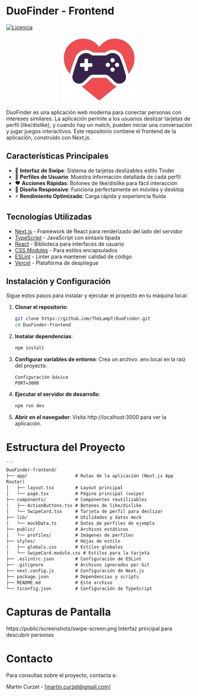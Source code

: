 # DuoFinder - Frontend

[![Licencia](https://img.shields.io/badge/Licencia-MIT-blue)](https://opensource.org/licenses/MIT)

<p align="center">
  <img src="public/logo.png" alt="Logo de DuoFinder" width="200">
</p>

DuoFinder es una aplicación web moderna para conectar personas con intereses similares. La aplicación permite a los usuarios deslizar tarjetas de perfil (like/dislike), y cuando hay un match, pueden iniciar una conversación y jugar juegos interactivos. Este repositorio contiene el frontend de la aplicación, construido con Next.js.

## Características Principales

- 🎴 **Interfaz de Swipe**: Sistema de tarjetas deslizables estilo Tinder
- 👤 **Perfiles de Usuario**: Muestra información detallada de cada perfil
- ❤️ **Acciones Rápidas**: Botones de like/dislike para fácil interacción
- 📱 **Diseño Responsive**: Funciona perfectamente en móviles y desktop
- ⚡ **Rendimiento Optimizado**: Carga rápida y experiencia fluida

## Tecnologías Utilizadas

- [Next.js](https://nextjs.org/) - Framework de React para renderizado del lado del servidor
- [TypeScript](https://www.typescriptlang.org/) - JavaScript con sintaxis tipada
- [React](https://reactjs.org/) - Biblioteca para interfaces de usuario
- [CSS Modules](https://github.com/css-modules/css-modules) - Para estilos encapsulados
- [ESLint](https://eslint.org/) - Linter para mantener calidad de código
- [Vercel](https://vercel.com/) - Plataforma de despliegue

## Instalación y Configuración

Sigue estos pasos para instalar y ejecutar el proyecto en tu máquina local:

1. **Clonar el repositorio**:
   ```bash
   git clone https://github.com/TheLampT/DuoFinder.git
   cd DuoFinder-frontend

2. **Instalar dependencias**:
    ```bash
    npm install

2. **Configurar variables de entorno**:
Crea un archivo .env.local en la raíz del proyecto:
    ```env
    Configuración básica
    PORT=3000

4. **Ejecutar el servidor de desarrollo**:
    ```bash
    npm run dev

5. **Abrir en el navegador**:
Visita http://localhost:3000 para ver la aplicación.

# Estructura del Proyecto
    ```
    DuoFinder-frontend/
    ├── app/                  # Rutas de la aplicación (Next.js App Router)
    │   ├── layout.tsx        # Layout principal
    │   └── page.tsx          # Página principal (swipe)
    ├── components/           # Componentes reutilizables
    │   ├── ActionButtons.tsx # Botones de like/dislike
    │   └── SwipeCard.tsx     # Tarjeta de perfil para deslizar
    ├── lib/                  # Utilidades y datos mock
    │   └── mockData.ts       # Datos de perfiles de ejemplo
    ├── public/               # Archivos estáticos
    │   └── profiles/         # Imágenes de perfiles
    ├── styles/               # Hojas de estilo
    │   ├── globals.css       # Estilos globales
    │   └── SwipeCard.module.css # Estilos para la tarjeta
    ├── .eslintrc.json        # Configuración de ESLint
    ├── .gitignore            # Archivos ignorados por Git
    ├── next.config.js        # Configuración de Next.js
    ├── package.json          # Dependencias y scripts
    ├── README.md             # Este archivo
    └── tsconfig.json         # Configuración de TypeScript

# Capturas de Pantalla
https://public/screenshots/swipe-screen.png
Interfaz principal para descubrir personas

# Contacto
Para consultas sobre el proyecto, contacta a:

Martin Curzel - [martin.curzel@gmail.com]